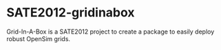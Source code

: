 SATE2012-gridinabox
===================

Grid-In-A-Box is a SATE2012 project to create a package to easily deploy robust OpenSim grids.